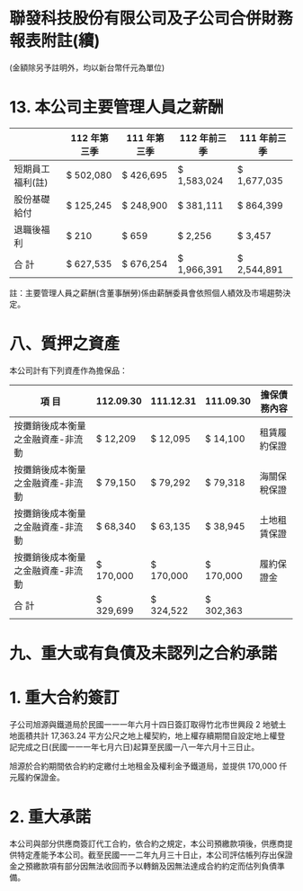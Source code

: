 # 聯發科技股份有限公司及子公司合併財務報表附註(續)

(金額除另予註明外，均以新台幣仟元為單位)

# 13. 本公司主要管理人員之薪酬

| |112 年第三季|111 年第三季|112 年前三季|111 年前三季|
|---|---|---|---|---|
|短期員工福利(註)|$ 502,080|$ 426,695|$ 1,583,024|$ 1,677,035|
|股份基礎給付|$ 125,245|$ 248,900|$ 381,111|$ 864,399|
|退職後福利|$ 210|$ 659|$ 2,256|$ 3,457|
|合 計|$ 627,535|$ 676,254|$ 1,966,391|$ 2,544,891|

註：主要管理人員之薪酬(含董事酬勞)係由薪酬委員會依照個人績效及市場趨勢決定。

# 八、質押之資產

本公司計有下列資產作為擔保品：

|項 目|112.09.30|111.12.31|111.09.30|擔保債務內容|
|---|---|---|---|---|
|按攤銷後成本衡量之金融資產-非流動|$ 12,209|$ 12,095|$ 14,100|租賃履約保證|
|按攤銷後成本衡量之金融資產-非流動|$ 79,150|$ 79,292|$ 79,318|海關保稅保證|
|按攤銷後成本衡量之金融資產-非流動|$ 68,340|$ 63,135|$ 38,945|土地租賃保證|
|按攤銷後成本衡量之金融資產-非流動|$ 170,000|$ 170,000|$ 170,000|履約保證金|
|合 計|$ 329,699|$ 324,522|$ 302,363| |

# 九、重大或有負債及未認列之合約承諾

# 1. 重大合約簽訂

子公司旭源與鐵道局於民國一一一年六月十四日簽訂取得竹北市世興段 2 地號土地面積共計 17,363.24 平方公尺之地上權契約，地上權存續期間自設定地上權登記完成之日(民國一一一年七月六日)起算至民國一八一年六月十三日止。

旭源於合約期間依合約約定繳付土地租金及權利金予鐵道局，並提供 170,000 仟元履約保證金。

# 2. 重大承諾

本公司與部分供應商簽訂代工合約，依合約之規定，本公司預繳款項後，供應商提供特定產能予本公司。截至民國一一二年九月三十日止，本公司評估帳列存出保證金之預繳款項有部分因無法收回而予以轉銷及因無法達成合約約定而估列負債準備。